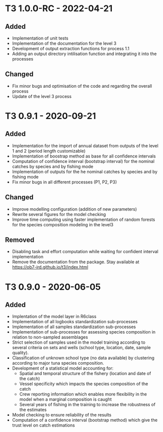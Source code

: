 # T3 1.0.0-RC - 2022-04-21

## Added
* Implementation of unit tests
* Implementation of the documentation for the level 3
* Development of output extraction functions for process 1.1
* Adding an output directory intilisation function and integrating it into the processes

## Changed
* Fix minor bugs and optimisation of the code and regarding the overall process
* Update of the level 3 process

# T3 0.9.1 - 2020-09-21

## Added
* Implementation for the import of annual dataset from outputs of the level 1 and 2 (period length customizable)
* Implementation of boostrap method as base for all confidence intervals
* Computation of confidence interval (bootstrap interval) for the nominal catches by species and by fishing mode
* Implementation of outputs for the he nominal catches by species and by fishing mode
* Fix minor bugs in all different processes (P1, P2, P3)

## Changed
* Improve modelling configuration (addition of new parameters)
* Rewrite several figures for the model checking
* Improve time computing using faster implementation of random forests for the species composition modeling in the level3 

## Removed
* Disabling task and effort computation while waiting for confident interval implementation
* Remove the documentation from the package. Stay available at https://ob7-ird.github.io/t3/index.html

# T3 0.9.0 - 2020-06-05

## Added
* Implentation of the model layer in R6class
* Implementation of all logbooks standardization sub-processes
* Implementation of all samples standardization sub-processes
* Implementation of sub-processes for assessing species composition in relation to non-sampled assemblages
* Strict selection of samples used in the model training according to several criteria on sets and wells (school type, location, date, sample quality).      
* Classification of unknown school type (no data available) by clustering according to major tuna species composition.      
* Development of a statistical model accounting for:
    - Spatial and temporal structure of the fishery (location and date of the catch)
    - Vessel specificity which impacts the species composition of the catch
    - Crew reporting information which enables more flexibility in the model when a marginal composition is caught
    - Several years of fishing in the training to increase the robustness of the estimates
* Model checking to ensure reliability of the results
* Computation of a confidence interval (bootstrap method) which give the trust level on catch estimations
